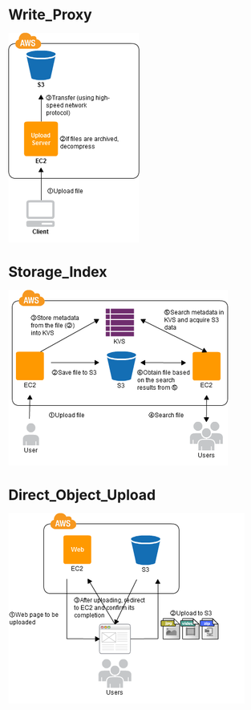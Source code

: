 # Write_Proxy
![Write_Proxy](./UploadingData/Write_Proxy.png)

# Storage_Index
![Storage_Index](./UploadingData/Storage_Index.png)

# Direct_Object_Upload
![Direct_Object_Upload](./UploadingData/Direct_Object_Upload.png)

